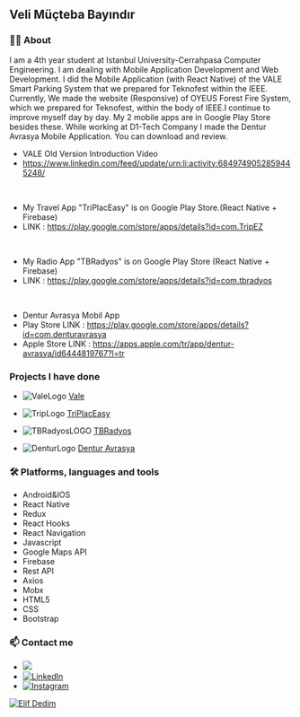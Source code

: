 ## Veli Müçteba Bayındır 

### 🙋‍♂️ About

I am a 4th year student at Istanbul University-Cerrahpasa Computer Engineering. I am dealing with Mobile Application Development and Web Development.
I did the Mobile Application (with React Native) of the VALE Smart Parking System that we prepared for Teknofest within the IEEE. Currently, We made the website (Responsive) of OYEUS Forest Fire System, which we prepared for Teknofest, within the body of IEEE.I continue to improve myself day by day. 
My 2 mobile apps are in Google Play Store besides these. 
While working at D1-Tech Company I made the Dentur Avrasya Mobile Application. You can download and review.

- VALE Old Version Introduction Video
- https://www.linkedin.com/feed/update/urn:li:activity:6849749052859445248/

<br/>

- My Travel App "TriPlacEasy" is on Google Play Store.(React Native + Firebase)
- LINK : https://play.google.com/store/apps/details?id=com.TripEZ

<br/>

- My Radio App "TBRadyos" is on Google Play Store (React Native + Firebase)
- LINK : https://play.google.com/store/apps/details?id=com.tbradyos

<br/>

- Dentur Avrasya Mobil App
- Play Store LINK : https://play.google.com/store/apps/details?id=com.denturavrasya
- Apple Store LINK : https://apps.apple.com/tr/app/dentur-avrasya/id6444819767?l=tr

### Projects I have done
-  ![ValeLogo](https://user-images.githubusercontent.com/57766774/170040224-90cea764-1166-4e75-9e72-3e3d91a2306e.png)  [Vale](https://github.com/thebyndr/Vale)
- ![TripLogo](https://user-images.githubusercontent.com/57766774/169895276-31fbc45c-ae3c-4bbb-bbee-6b511efe21cd.png)  [TriPlacEasy](https://github.com/thebyndr/TriPlacEasy-TripApp)
- ![TBRadyosLOGO](https://user-images.githubusercontent.com/57766774/169895450-4678cd18-1e85-44f1-8a89-718a15a43926.PNG)
 [TBRadyos](https://github.com/thebyndr/TBRadyos)
 
 - ![DenturLogo](https://user-images.githubusercontent.com/57766774/215188097-19479d58-9fe3-4d6f-81b0-028509b05564.jpeg)
 [Dentur Avrasya](https://github.com/thebyndr/denturAvrasyaMobileApp)

### 🛠 Platforms, languages and tools
- Android&IOS
- React Native
- Redux
- React Hooks
- React Navigation
- Javascript
- Google Maps API
- Firebase
- Rest API
- Axios
- Mobx
- HTML5
- CSS
- Bootstrap
### 📫 Contact me

- <a href="mailto:bayindir.411@gmail.com?"><img src="https://img.shields.io/badge/gmail-%23DD0031.svg?&style=for-the-badge&logo=gmail&logoColor=white"/></a>
- [![LinkedIn](https://img.shields.io/badge/LinkedIn-blue?style=for-the-badge&logo=linkedin&logoColor=white)](https://www.linkedin.com/in/veli-mucteba-bayindir/)
- [![Instagram](https://img.shields.io/badge/Instagram-purple?style=for-the-badge&logo=instagram&logoColor=white)](https://www.instagram.com/the_byndr/)
<!-- - [![CV](https://img.shields.io/badge/CV-black?logo=cv?style=for-the-badge&logoColor=white)](https://github.com/thebyndr/thebyndr/files/8758031/Veli.Mucteba.Bayindir.CV.pdf) -->


[![Elif Dedim](https://d3wo5wojvuv7l.cloudfront.net/t_rss_itunes_square_1400/images.spreaker.com/original/543bab0d757caf2ad69efe5d3ad7a78c.jpg)](https://www.youtube.com/watch?v=EcBWGENvnsw)




